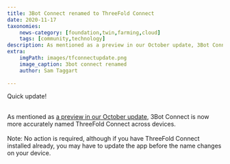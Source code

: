 ```yaml
---
title: 3Bot Connect renamed to ThreeFold Connect 
date: 2020-11-17
taxonomies:
    news-category: [foundation,twin,farming,cloud]
    tags: [community,technology]
description: As mentioned as a preview in our October update, 3Bot Connect is now more accurately named ThreeFold Connect across devices.
extra:
    imgPath: images/tfconnectupdate.png
    image_caption: 3bot connect renamed
    author: Sam Taggart
    
---
```


Quick update!
<br/>
<br/>

As mentioned as [a preview in our October update](https://library.threefold.me/info/tfgrid/#/threefold_update_oct2020?id=_3bot-connect-app-updates-coming-in-november), 3Bot Connect is now more accurately named ThreeFold Connect across devices.
<br/>
<br/>
Note: No action is required, although if you have ThreeFold Connect installed already, you may have to update the app before the name changes on your device.
